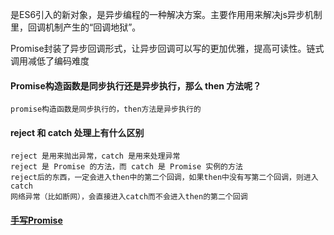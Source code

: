 
是ES6引入的新对象，是异步编程的一种解决方案。主要作用用来解决js异步机制里，回调机制产生的“回调地狱”。

Promise封装了异步回调形式，让异步回调可以写的更加优雅，提高可读性。链式调用减低了编码难度




#### Promise构造函数是同步执行还是异步执行，那么 then 方法呢？

    promise构造函数是同步执行的，then方法是异步执行的

#### reject 和 catch 处理上有什么区别

    reject 是用来抛出异常，catch 是用来处理异常
    reject 是 Promise 的方法，而 catch 是 Promise 实例的方法
    reject后的东西，一定会进入then中的第二个回调，如果then中没有写第二个回调，则进入catch
    网络异常（比如断网），会直接进入catch而不会进入then的第二个回调


#### [手写Promise](../手写代码/实现最简单的Promise.md)